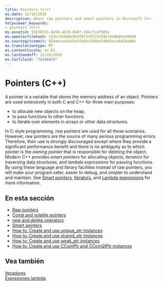 ```yaml
---
title: Pointers (C++)
ms.date: 11/19/2019
description: About raw pointers and smart pointers in Microsoft C++.
helpviewer_keywords:
- pointers (C++)
ms.assetid: 595387c5-8e58-4670-848f-344c7caf985e
ms.openlocfilehash: 21dcc55048e9e378f370f25254e1910b05e49d69
ms.sourcegitcommit: 654aecaeb5d3e3fe6bc926bafd6d5ace0d20a80e
ms.translationtype: MT
ms.contentlocale: es-ES
ms.lasthandoff: 11/20/2019
ms.locfileid: "74246419"
---
```

# <a name="pointers-c"></a>Pointers (C++)

A pointer is a variable that stores the memory address of an object. Pointers are used extensively in both C and C++ for three main purposes:

- to allocate new objects on the heap,
- to pass functions to other functions
- to iterate over elements in arrays or other data structures.

In C-style programming, *raw pointers* are used for all these scenarios. However, raw pointers are the source of many serious programming errors. Therefore, their use is strongly discouraged except where they provide a significant performance benefit and there is no ambiguity as to which pointer is the *owning pointer* that is responsible for deleting the object. Modern C++ provides *smart pointers* for allocating objects, *iterators* for traversing data structures, and *lambda expressions* for passing functions. By using these language and library facilities instead of raw pointers, you will make your program safer, easier to debug, and simpler to understand and maintain. See [Smart pointers](smart-pointers-modern-cpp.md), [Iterators](../standard-library/iterators.md), and [Lambda expressions](lambda-expressions-in-cpp.md) for more information.

## <a name="in-this-section"></a>En esta sección

- [Raw pointers](raw-pointers.md)
- [Const and volatile pointers](const-and-volatile-pointers.md)
- [new and delete operators](new-and-delete-operators.md)
- [Smart pointers](smart-pointers-modern-cpp.md)
- [How to: Create and use unique_ptr instances](how-to-create-and-use-unique-ptr-instances.md)
- [How to: Create and use shared_ptr instances](how-to-create-and-use-shared-ptr-instances.md)
- [How to: Create and use weak_ptr instances](how-to-create-and-use-weak-ptr-instances.md)
- [How to: Create and use CComPtr and CComQIPtr instances](how-to-create-and-use-ccomptr-and-ccomqiptr-instances.md)

## <a name="see-also"></a>Vea también

[Iteradores](../standard-library/iterators.md)</br>
[Expresiones lambda](lambda-expressions-in-cpp.md)
